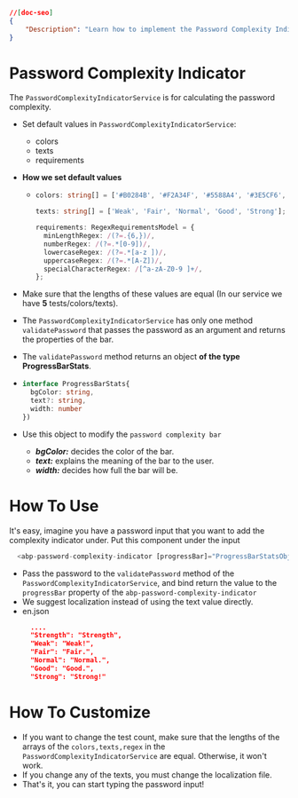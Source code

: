 ```json
//[doc-seo]
{
    "Description": "Learn how to implement the Password Complexity Indicator in your app with default settings for colors, texts, and requirements to enhance user security."
}
```

# Password Complexity Indicator

The `PasswordComplexityIndicatorService` is for calculating the password complexity.

- Set default values in `PasswordComplexityIndicatorService`:
  - colors
  - texts
  - requirements
- **How we set default values**
  - ```ts
    colors: string[] = ['#B0284B', '#F2A34F', '#5588A4', '#3E5CF6', '#6EBD70'];
  
    texts: string[] = ['Weak', 'Fair', 'Normal', 'Good', 'Strong'];
  
    requirements: RegexRequirementsModel = {
      minLengthRegex: /(?=.{6,})/,                                        // Default min length 6
      numberRegex: /(?=.*[0-9])/,                                         // Default isContain number
      lowercaseRegex: /(?=.*[a-z ])/,                                     // Default isContainLowercase
      uppercaseRegex: /(?=.*[A-Z])/,                                      // Default isContainUppercase
      specialCharacterRegex: /[^a-zA-Z0-9 ]+/,                            // Default isContainSpecialCharacter
    };
    ```
- Make sure that the lengths of these values are equal (In our service we have **5** tests/colors/texts).
- The `PasswordComplexityIndicatorService` has only one method `validatePassword` that passes the password as an argument and returns the properties of the bar.

- The `validatePassword` method returns an object **of the type ProgressBarStats**.
- ```ts
  interface ProgressBarStats{
    bgColor: string,
    text?: string,
    width: number
  })
  ``` 
- Use this object to modify the `password complexity bar`
  - ***bgColor:*** decides the color of the bar.
  - ***text:*** explains the meaning of the bar to the user. 
  - ***width:*** decides how full the bar will be.


# How To Use

It's easy, imagine you have a password input that you want to add the complexity indicator under. Put this component under the input

```ts
  <abp-password-complexity-indicator [progressBar]="ProgressBarStatsObject" />
```

- Pass the password to the `validatePassword` method of the `PasswordComplexityIndicatorService`, and bind return the value to the `progressBar` property of the `abp-password-complexity-indicator` 
- We suggest localization instead of using the text value directly.
- en.json
  ```json
    ....
    "Strength": "Strength",
    "Weak": "Weak!",
    "Fair": "Fair.",
    "Normal": "Normal.",
    "Good": "Good.",
    "Strong": "Strong!"
  ``` 

# How To Customize

- If you want to change the test count, make sure that the lengths of the arrays of the `colors,texts,regex` in the `PasswordComplexityIndicatorService` are equal. Otherwise, it won't work.
- If you change any of the texts, you must change the localization file.
- That's it, you can start typing the password input!
